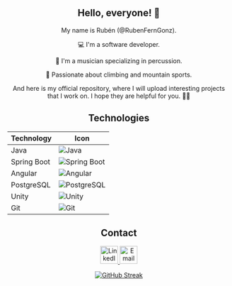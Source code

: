 <div align="center"> 

## Hello, everyone! 🤟

My name is Rubén (@RubenFernGonz).

<p>💻 I'm a software developer.</p>
<p>🎵 I'm a musician specializing in percussion.</p>
<p>🧗 Passionate about climbing and mountain sports.</p>

And here is my official repository, where I will upload interesting projects that I work on.
I hope they are helpful for you. 🤞😁

## Technologies
| Technology | Icon |
|------------|------|
| Java       | ![Java](https://github.com/RubenFernGonz/Assets/Icons2/Logo-Java.png) |
| Spring Boot| ![Spring Boot](https://github.com/RubenFernGonz/Assets/Icons2/Spring.png) |
| Angular    | ![Angular](https://github.com/RubenFernGonz/Assets/Icons2/icono%20Angular.png) |
| PostgreSQL | ![PostgreSQL](https://github.com/RubenFernGonz/Assets/Icons2/PostgreSQL-Logo.wine.png) |
| Unity      | ![Unity](https://github.com/RubenFernGonz/Assets/Icons2/pngwing.com%20(4).png) |
| Git        | ![Git](https://github.com/RubenFernGonz/Assets/Icons2/Logo%20Git%201.png) |

## Contact
<a href="https://www.linkedin.com/in/ruben-fdez-gonzalez/">
    <img src="https://github.com/RubenFernGonz/Assets/Icons2/Icono%20Linkedin.png" width="40" alt="LinkedIn Badge">
</a>
<a href="mailto:rubenfergon2001@gmail.com">
    <img src="https://github.com/RubenFernGonz/Assets/Icons2/Icono%20Correo.png" width="40" alt="Email Badge">
</a>

[![GitHub Streak](http://github-readme-streak-stats.herokuapp.com?user=RubenFernGonz&theme=dark&border_radius=4.6&locale=es&date_format=j%20M%5B%20Y%5D&mode=weekly)](https://git.io/streak-stats)

</div>
